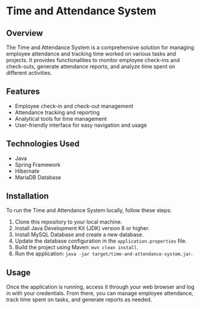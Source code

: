 # Time and Attendance System

## Overview

The Time and Attendance System is a comprehensive solution for managing employee attendance and tracking time worked on various tasks and projects. It provides functionalities to monitor employee check-ins and check-outs, generate attendance reports, and analyze time spent on different activities.

## Features

- Employee check-in and check-out management
- Attendance tracking and reporting
- Analytical tools for time management
- User-friendly interface for easy navigation and usage

## Technologies Used

- Java
- Spring Framework
- Hibernate
- MariaDB Database

## Installation

To run the Time and Attendance System locally, follow these steps:

1. Clone this repository to your local machine.
2. Install Java Development Kit (JDK) version 8 or higher.
3. Install MySQL Database and create a new database.
4. Update the database configuration in the `application.properties` file.
5. Build the project using Maven: `mvn clean install`.
6. Run the application: `java -jar target/time-and-attendance-system.jar`.

## Usage

Once the application is running, access it through your web browser and log in with your credentials. From there, you can manage employee attendance, track time spent on tasks, and generate reports as needed.
